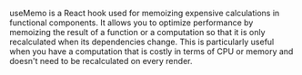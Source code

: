 useMemo is a React hook used for memoizing expensive calculations in functional components. It allows you to optimize performance by memoizing the result of a function or a computation so that it is only recalculated when its dependencies change. This is particularly useful when you have a computation that is costly in terms of CPU or memory and doesn't need to be recalculated on every render.
